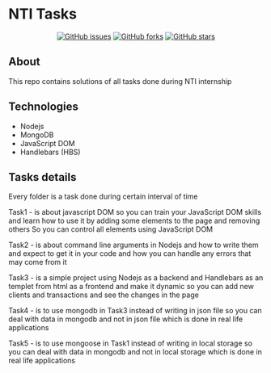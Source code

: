 # NTI Tasks

<div align="center">

[![GitHub issues](https://img.shields.io/github/issues/mhmdahmedfathi/Tasks_NTI)](https://github.com/mhmdahmedfathi/Tasks_NTI/issues)
[![GitHub forks](https://img.shields.io/github/forks/mhmdahmedfathi/Tasks_NTI)](https://github.com/mhmdahmedfathi/Tasks_NTI/network)
[![GitHub stars](https://img.shields.io/github/stars/mhmdahmedfathi/Tasks_NTI)](https://github.com/mhmdahmedfathi/Tasks_NTI/stargazers)
</div>


## About

This repo contains solutions of all tasks done during NTI internship


## Technologies

- Nodejs  
- MongoDB
- JavaScript DOM 
- Handlebars (HBS)

## Tasks details

Every folder is a task done during certain interval of time 

Task1 - is about javascript DOM so you can train your JavaScript DOM skills and 
        learn how to use it by adding some elements to the page and removing others 
        So you can control all elements using JavaScript DOM

Task2 - is about command line arguments in Nodejs and how to write them and expect to get it in your code 
        and how you can handle any errors that may come from it 

Task3 - is a simple project using Nodejs as a backend and Handlebars as an templet from html as a frontend 
        and make it dynamic so you can add new clients and transactions and 
        see the changes in the page

Task4 - is to use mongodb in Task3 instead of writing in json file so you can deal with 
        data in mongodb and not in json file which is done in real life applications
                              
Task5 - is to use mongoose in Task1 instead of writing in local storage so you can deal with 
        data in mongodb and not in local storage which is done in real life applications
                              
